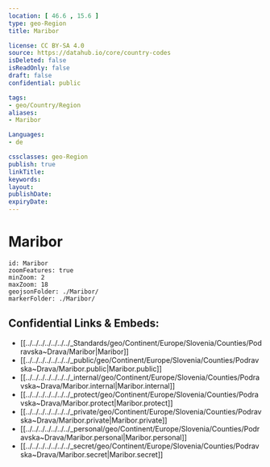 ```yaml
---
location: [ 46.6 , 15.6 ] 
type: geo-Region
title: Maribor

license: CC BY-SA 4.0
source: https://datahub.io/core/country-codes
isDeleted: false
isReadOnly: false
draft: false
confidential: public

tags:
- geo/Country/Region
aliases:
- Maribor

Languages:
- de

cssclasses: geo-Region
publish: true
linkTitle: 
keywords: 
layout: 
publishDate: 
expiryDate: 
---
```


# Maribor

```leaflet
id: Maribor
zoomFeatures: true 
minZoom: 2 
maxZoom: 18
geojsonFolder: ./Maribor/
markerFolder: ./Maribor/
```


## Confidential Links & Embeds: 
- [[../../../../../../../_Standards/geo/Continent/Europe/Slovenia/Counties/Podravska~Drava/Maribor|Maribor]] 
- [[../../../../../../../_public/geo/Continent/Europe/Slovenia/Counties/Podravska~Drava/Maribor.public|Maribor.public]] 
- [[../../../../../../../_internal/geo/Continent/Europe/Slovenia/Counties/Podravska~Drava/Maribor.internal|Maribor.internal]] 
- [[../../../../../../../_protect/geo/Continent/Europe/Slovenia/Counties/Podravska~Drava/Maribor.protect|Maribor.protect]] 
- [[../../../../../../../_private/geo/Continent/Europe/Slovenia/Counties/Podravska~Drava/Maribor.private|Maribor.private]] 
- [[../../../../../../../_personal/geo/Continent/Europe/Slovenia/Counties/Podravska~Drava/Maribor.personal|Maribor.personal]] 
- [[../../../../../../../_secret/geo/Continent/Europe/Slovenia/Counties/Podravska~Drava/Maribor.secret|Maribor.secret]] 

